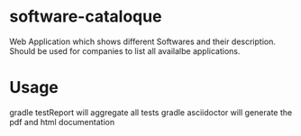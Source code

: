 # software-cataloque
Web Application which shows different Softwares and their description. Should be used for companies to list all availalbe applications.

# Usage
gradle testReport will aggregate all tests
gradle asciidoctor will generate the pdf and html documentation